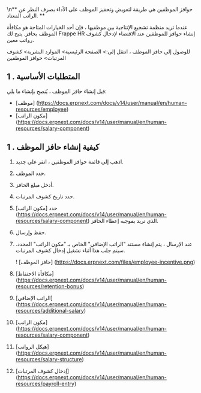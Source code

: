 \n** حوافز الموظفين هي طريقة لتعويض وتحفيز الموظف على الأداء بصرف النظر عن الراتب المعتاد. **

عندما تريد منظمة تشجيع الإنتاجية بين موظفيها ، فإن أحد الخيارات المتاحة هو مكافأة الموظف بحافز. يتيح لك Frappe HR إنشاء حوافز للموظفين عند الاقتضاء لإدخال كشوف رواتب معين.

للوصول إلى حافز الموظف ، انتقل إلى:> الصفحة الرئيسية> الموارد البشرية> كشوف المرتبات> حوافز الموظفين

## 1 \. المتطلبات الأساسية

قبل إنشاء حافز الموظف ، يُنصح بإنشاء ما يلي:

* [موظف] (https://docs.erpnext.com/docs/v14/user/manual/en/human-resources/employee)
* [مكون الراتب] (https://docs.erpnext.com/docs/v14/user/manual/en/human-resources/salary-component)

## 1 \. كيفية إنشاء حافز الموظف

1. اذهب إلى قائمة حوافز الموظفين ، انقر على جديد.
2. حدد الموظف.
3. أدخل مبلغ الحافز.
4. حدد تاريخ كشوف المرتبات.
5. حدد [مكون الراتب] (https://docs.erpnext.com/docs/v14/user/manual/en/human-resources/salary-component) الذي تريد بموجبه إعطاء الحافز.
6. حفظ وإرسال.
7. عند الإرسال ، يتم إنشاء مستند "الراتب الإضافي" الخاص بـ "مكون الراتب" المحدد. سيتم جلب هذا أثناء تشغيل إدخال كشوف المرتبات.
    
    ! [حافز الموظف] (https://docs.erpnext.com/files/employee-incentive.png)
    

1. [مكافأة الاحتفاظ] (https://docs.erpnext.com/docs/v14/user/manual/en/human-resources/retention-bonus)
2. [الراتب الإضافي] (https://docs.erpnext.com/docs/v14/user/manual/en/human-resources/additional-salary)
3. [مكون الراتب] (https://docs.erpnext.com/docs/v14/user/manual/en/human-resources/salary-component)
4. [هيكل الرواتب] (https://docs.erpnext.com/docs/v14/user/manual/en/human-resources/salary-structure)
5. [إدخال كشوف المرتبات] (https://docs.erpnext.com/docs/v14/user/manual/en/human-resources/payroll-entry)